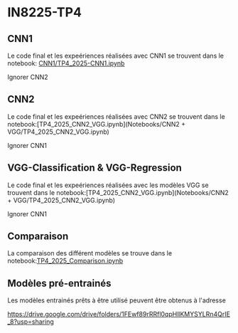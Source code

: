 # IN8225-TP4

## CNN1
  
Le code final et les expeériences réalisées avec CNN1 se trouvent dans le notebook: [CNN1/TP4_2025-CNN1.ipynb](Notebooks/CNN1/TP4_2025-CNN1.ipynb) 

Ignorer CNN2

## CNN2

Le code final et les expeériences réalisées avec CNN2 se trouvent dans le notebook:[TP4_2025_CNN2_VGG.ipynb](Notebooks/CNN2 + VGG/TP4_2025_CNN2_VGG.ipynb) 

Ignorer CNN1

## VGG-Classification & VGG-Regression

Le code final et les expeériences réalisées avec les modèles VGG se trouvent dans le notebook:[TP4_2025_CNN2_VGG.ipynb](Notebooks/CNN2 + VGG/TP4_2025_CNN2_VGG.ipynb) 

Ignorer CNN1

## Comparaison

La comparaison des différent modèles se trouve dans le notebook:[TP4_2025_Comparison.ipynb](Notebooks/Comparaison/TP4_2025_Comparison.ipynb)  

## Modèles pré-entrainés
Les modèles entrainés prêts à être utilisé peuvent être obtenus à l'adresse

https://drive.google.com/drive/folders/1FEwf89rRRfl0qpHllKMYSYLRn4QrIE_8?usp=sharing

